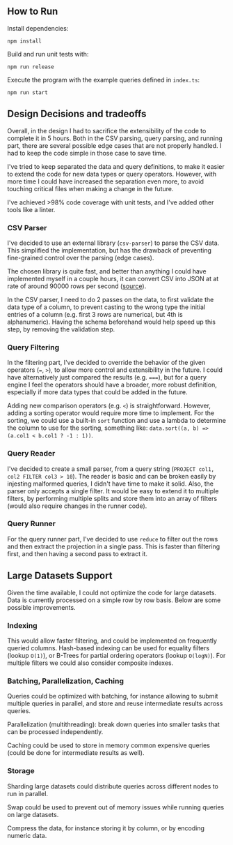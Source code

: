 ## How to Run

Install dependencies:

```
npm install
```

Build and run unit tests with:

```
npm run release
```

Execute the program with the example queries defined in `index.ts`:

```
npm run start
```

## Design Decisions and tradeoffs

Overall, in the design I had to sacrifice the extensibility of the code to complete it in 5 hours.
Both in the CSV parsing, query parsing, and running part, there are several possible edge cases that
are not properly handled. I had to keep the code simple in those case to save time.

I've tried to keep separated the data and query definitions, to make it easier to extend the code for
new data types or query operators. However, with more time I could have increased the separation even more,
to avoid touching critical files when making a change in the future.

I've achieved >98% code coverage with unit tests, and I've added other tools like a linter.

### CSV Parser

I've decided to use an external library (`csv-parser`) to parse the CSV data.
This simplified the implementation, but has the drawback of preventing fine-grained control over
the parsing (edge cases).

The chosen library is quite fast, and better than anything I could have implemented myself in a couple hours,
it can convert CSV into JSON at at rate of around 90000 rows per second
([source](https://www.npmjs.com/package/csv-parser)).

In the CSV parser, I need to do 2 passes on the data, to first validate the data type of a column, to prevent
casting to the wrong type the initial entries of a column (e.g. first 3 rows are numerical, but 4th is
alphanumeric). Having the schema beforehand would help speed up this step, by removing the validation step.

### Query Filtering

In the filtering part, I've decided to override the behavior of the given operators (`=`, `>`), to allow
more control and extensibility in the future. I could have alternatively just compared the results (e.g. `===`),
but for a query engine I feel the operators should have a broader, more robust definition, especially if more
data types that could be added in the future.

Adding new comparison operators (e.g. `<`) is straightforward. However, adding a sorting operator would
require more time to implement. For the sorting, we could use a built-in `sort` function and use a lambda to
determine the column to use for the sorting, something like: `data.sort((a, b) => (a.col1 < b.col1 ? -1 : 1))`.

### Query Reader

I've decided to create a small parser, from a query string (`PROJECT col1, col2 FILTER col3 > 10`).
The reader is basic and can be broken easily by injesting malformed queries, I didn't have time to make it solid.
Also, the parser only accepts a single filter. It would be easy to extend it to multiple filters, by performing
multiple splits and store them into an array of filters (would also require changes in the runner code).

### Query Runner

For the query runner part, I've decided to use `reduce` to filter out the rows and then extract the projection
in a single pass. This is faster than filtering first, and then having a second pass to extract it.

## Large Datasets Support

Given the time available, I could not optimize the code for large datasets. Data is currently processed
on a simple row by row basis. Below are some possible improvements.

### Indexing

This would allow faster filtering, and could be implemented on frequently queried columns.
Hash-based indexing can be used for equality filters (lookup `O(1)`), or B-Trees for partial
ordering operators (lookup `O(logN)`). For multiple filters we could also consider composite indexes.

### Batching, Parallelization, Caching

Queries could be optimized with batching, for instance allowing to submit multiple queries in parallel,
and store and reuse intermediate results across queries.

Parallelization (multithreading): break down queries into smaller tasks that can be processed independently.

Caching could be used to store in memory common expensive queries (could be done for intermediate results as well).

### Storage

Sharding large datasets could distribute queries across different nodes to run in parallel.

Swap could be used to prevent out of memory issues while running queries on large datasets.

Compress the data, for instance storing it by column, or by encoding numeric data.
